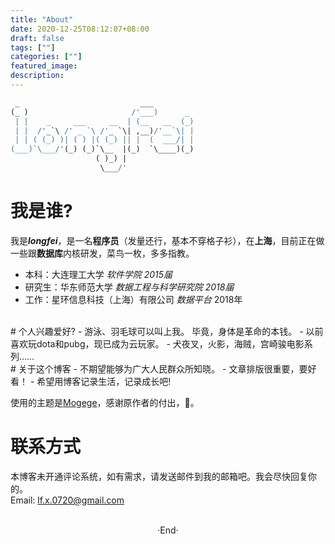```yaml
---
title: "About"
date: 2020-12-25T08:12:07+08:00
draft: false
tags: [""]
categories: [""]
featured_image: 
description: 
---
```


```sql
 _                           ___         
(_ )                       /'___)      _ 
 | |    _     ___     __  | (__   __  (_)
 | |  /'_`\ /' _ `\ /'_ `\| ,__)/'__`\| |
 | | ( (_) )| ( ) |( (_) || |  (  ___/| |
(___)`\___/'(_) (_)`\__  |(_)  `\____)(_)
                   ( )_) |               
                    \___/'               
```

# 我是谁?

我是***longfei***，是一名**程序员**（发量还行，基本不穿格子衫），在**上海**，目前正在做一些跟**数据库**内核研发，菜鸟一枚，多多指教。
- 本科：大连理工大学 *软件学院 2015届*
- 研究生：华东师范大学 *数据工程与科学研究院 2018届*
- 工作：星环信息科技（上海）有限公司 *数据平台* 2018年
<br>
# 个人兴趣爱好?
- 游泳、羽毛球可以叫上我。 毕竟，身体是革命的本钱。
- 以前喜欢玩dota和pubg，现已成为云玩家。
- 犬夜叉，火影，海贼，宫崎骏电影系列……
<br>
# 关于这个博客
- 不期望能够为广大人民群众所知晓。
- 文章排版很重要，要好看！
- 希望用博客记录生活，记录成长吧!

使用的主题是[Mogege](https://github.com/Mogeko/Mogege)，感谢原作者的付出，🙏。
<br>
# 联系方式
本博客未开通评论系统，如有需求，请发送邮件到我的邮箱吧。我会尽快回复你的。  
Email: lf.x.0720@gmail.com

<br> 

<center>  ·End·  </center>

